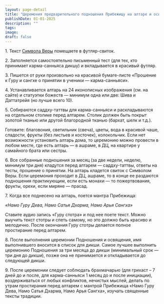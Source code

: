 ```yaml
---
layout: page-detail
title: "Церемония предварительного подношения Прибежищу на алтаре и освещение саддху-таттв для принятия карма-санньяса дикши"
publishDate: 01-01-2025
description: ""
tags:
image:
draft: false
---
```


 1\. Текст [Символа Веры](/simvol-very/) помещаете в футляр-свиток.

 2\. Заполняется самостоятельно письменный тест (для тех, кто принимает карма-санньяса дикшу) и вкладывается в красивый футляр.

 3\. Пишется от руки произвольно на красивой бумаге-листе «Прошение к Гуру и сангхе о принятии в ученики — карма-санньяси».

 4\. Устанавливается алтарь на 24 иконописных изображения (см. на сайте) и статуэтки божеств — минимум одна или две: Шива и Даттатрейя (но лучше всего 10).

 5\. Собираются саддху-таттвы для карма-санньяси и раскладываются на отдельном столике перед алтарем. Столик должен быть покрыт золотой тканью или другой благородной тканью (бархат, шелк и т.д.).

 Готовите: благовония, светильник (свеча), цветы, вода в красивой чаше, сладости, фрукты (без листьев и косточек), колокольчик. Если нет возможности установить алтарь дома, то церемонию можно провести в любом месте, где есть алтарь — в ашраме, в ДЦ, на квартире у самайного брата или сестры.

 6\. Все собранные подношения за месяц (за две недели, неделю, минимум три дня) кладутся перед алтарем — саддху-таттвы, ответы на тесты, прошение о принятии. На алтарь кладется свиток с Символом Веры. Если церемония проходит в ДЦ, ашраме, то в конце ее раздаются подношения практикующим, если есть монахи — то пожертвования, фрукты, орехи, если миряне — прасад.

 7\. Когда все поднесено на алтарь, поется мантра Прибежища:

  
_«Намо Гуру Дева, Намо Сатья Дхарма, Намо Арья Сангха»_ 

  
 Ставите аудио запись «Гуру стотра» и под нее поете текст. Можно выучить текст стотры и спеть самому, но это должно быть красиво и мелодично. После окончания Гуру стотры делается полное простирание перед алтарем.

 8\. После выполнения церемонии Подношения и освящения, имя выполнившего вносится в список для дикши. Самое лучшее выполнить церемонию Подношения за три месяца до дикши (минимальный срок — три дня до дикши), позже она не принимается и откладывается до следующей дикши.

 9\. После церемонии следует соблюдать брахмачарью (для грихаст – 7 дней до и после, для карма-санньяси 1 месяц до и после инициации), воздерживаться от любых конфликтов, нечистых мыслей, делать по утрам простирания перед алтарем с мантрой Прибежища «Намо Гуру Дева, Намо Сатья Дхарма, Намо Арья Сангха», изучать священные тексты традиции.
  
  
